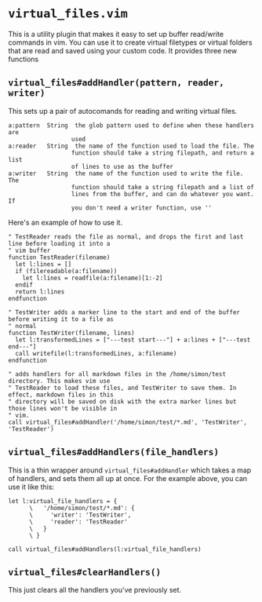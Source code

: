 # `virtual_files.vim`

This is a utility plugin that makes it easy to set up buffer read/write commands in vim. You can use
it to create virtual filetypes or virtual folders that are read and saved using your custom code.
It provides three new functions

## `virtual_files#addHandler(pattern, reader, writer)`

This sets up a pair of autocomands for reading and writing virtual files.

    a:pattern  String  the glob pattern used to define when these handlers are
                      used
    a:reader   String  the name of the function used to load the file. The
                      function should take a string filepath, and return a list
                      of lines to use as the buffer
    a:writer   String  the name of the function used to write the file. The
                      function should take a string filepath and a list of
                      lines from the buffer, and can do whatever you want. If
                      you don't need a writer function, use ''

Here's an example of how to use it.

```{.vimscript}
" TestReader reads the file as normal, and drops the first and last line before loading it into a
" vim buffer
function TestReader(filename)
  let l:lines = []
  if (filereadable(a:filename))
    let l:lines = readfile(a:filename)[1:-2]
  endif
  return l:lines
endfunction

" TestWriter adds a marker line to the start and end of the buffer before writing it to a file as
" normal
function TestWriter(filename, lines)
  let l:transformedLines = ["---test start---"] + a:lines + ["---test end---"]
  call writefile(l:transformedLines, a:filename)
endfunction

" adds handlers for all markdown files in the /home/simon/test directory. This makes vim use
" TestReader to load these files, and TestWriter to save them. In effect, markdown files in this
" directory will be saved on disk with the extra marker lines but those lines won't be visible in
" vim.
call virtual_files#addHandler('/home/simon/test/*.md', 'TestWriter', 'TestReader')
```

## `virtual_files#addHandlers(file_handlers)`

This is a thin wrapper around `virtual_files#addHandler` which takes a map of handlers, and sets them all
up at once. For the example above, you can use it like this:

```{.vimscript}
let l:virtual_file_handlers = {
      \   '/home/simon/test/*.md': {
      \     'writer': 'TestWriter',
      \     'reader': 'TestReader'
      \   }
      \ }

call virtual_files#addHandlers(l:virtual_file_handlers)
```

## `virtual_files#clearHandlers()`

This just clears all the handlers you've previously set.



